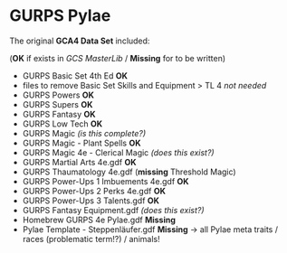# GURPS Pylae

The original **GCA4 Data Set** included:

(**OK** if exists in *GCS MasterLib* / **Missing** for to be written)

* GURPS Basic Set 4th Ed **OK**
* files to remove Basic Set Skills and Equipment > TL 4 *not needed*
* GURPS Powers **OK**
* GURPS Supers **OK**
* GURPS Fantasy **OK**
* GURPS Low Tech **OK**
* GURPS Magic *(is this complete?)*
* GURPS Magic - Plant Spells **OK**
* GURPS Magic 4e - Clerical Magic *(does this exist?)*
* GURPS Martial Arts 4e.gdf **OK**
* GURPS Thaumatology 4e.gdf (**missing** Threshold Magic)
* GURPS Power-Ups 1 Imbuements 4e.gdf **OK**
* GURPS Power-Ups 2 Perks 4e.gdf **OK**
* GURPS Power-Ups 3 Talents.gdf **OK**
* GURPS Fantasy Equipment.gdf *(does this exist?)*
* Homebrew GURPS 4e Pylae.gdf **Missing**
* Pylae Template - Steppenläufer.gdf **Missing** -> all Pylae meta traits / races (problematic term!?) / animals!

